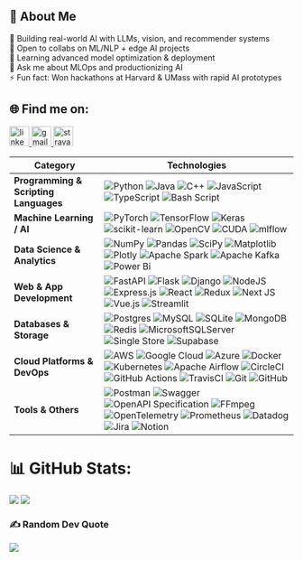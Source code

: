 ## 💫 About Me

🔭 Building real-world AI with LLMs, vision, and recommender systems <br>
👯 Open to collabs on ML/NLP + edge AI projects <br>
🌱 Learning advanced model optimization & deployment <br>
💬 Ask me about MLOps and productionizing AI <br>
⚡ Fun fact: Won hackathons at Harvard & UMass with rapid AI prototypes <br>


## 🌐 Find me on:
<p align="left">
  <a href="https://linkedin.com/in/samanvya-tripathi/" target="_blank">
  <img src="https://img.shields.io/static/v1?message=LinkedIn&logo=linkedin&label=&color=0077B5&logoColor=white&labelColor=&style=for-the-badge" height="35" alt="linkedin logo"  />
  </a>
  <a href="mailto:samanvya.tripathi@gmail.com" target="_blank">
  <img src="https://img.shields.io/static/v1?message=Gmail&logo=gmail&label=&color=D14836&logoColor=white&labelColor=&style=for-the-badge" height="35" alt="gmail logo"  />
  </a>
  <a href="https://www.strava.com/athletes/170840610" target="_blank">
  <img src="https://img.shields.io/static/v1?message=Strava&logo=strava&label=&color=FC4C02&logoColor=white&labelColor=&style=for-the-badge" height="35" alt="strava profile" />
</a>
</p>

| **Category**                          | **Technologies**                                                                                                                                                                                                                                                                                                                                                                                                                                                                                                                                                                                                                                                                                                                                                                                                                                                                                                                                                                                                                                                                                                                                                                                                                                                                                                                                        |
| ------------------------------------- | ------------------------------------------------------------------------------------------------------------------------------------------------------------------------------------------------------------------------------------------------------------------------------------------------------------------------------------------------------------------------------------------------------------------------------------------------------------------------------------------------------------------------------------------------------------------------------------------------------------------------------------------------------------------------------------------------------------------------------------------------------------------------------------------------------------------------------------------------------------------------------------------------------------------------------------------------------------------------------------------------------------------------------------------------------------------------------------------------------------------------------------------------------------------------------------------------------------------------------------------------------------------------------------------------------------------------------------------------------- |
| **Programming & Scripting Languages** | ![Python](https://img.shields.io/badge/python-3670A0?style=for-the-badge\&logo=python\&logoColor=ffdd54) ![Java](https://img.shields.io/badge/java-%23ED8B00.svg?style=for-the-badge\&logo=openjdk\&logoColor=white) ![C++](https://img.shields.io/badge/c++-%2300599C.svg?style=for-the-badge\&logo=c%2B%2B\&logoColor=white) ![JavaScript](https://img.shields.io/badge/javascript-%23323330.svg?style=for-the-badge\&logo=javascript\&logoColor=%23F7DF1E) ![TypeScript](https://img.shields.io/badge/typescript-%23007ACC.svg?style=for-the-badge\&logo=typescript\&logoColor=white) ![Bash Script](https://img.shields.io/badge/bash_script-%23121011.svg?style=for-the-badge\&logo=gnu-bash\&logoColor=white)                                                                                                                                                                                                                                                                                                                                                                                                                                                                                                                                                                                                                                     |
| **Machine Learning / AI**             | ![PyTorch](https://img.shields.io/badge/PyTorch-%23EE4C2C.svg?style=for-the-badge\&logo=PyTorch\&logoColor=white) ![TensorFlow](https://img.shields.io/badge/TensorFlow-%23FF6F00.svg?style=for-the-badge\&logo=TensorFlow\&logoColor=white) ![Keras](https://img.shields.io/badge/Keras-%23D00000.svg?style=for-the-badge\&logo=Keras\&logoColor=white) ![scikit-learn](https://img.shields.io/badge/scikit--learn-%23F7931E.svg?style=for-the-badge\&logo=scikit-learn\&logoColor=white) ![OpenCV](https://img.shields.io/badge/opencv-%23white.svg?style=for-the-badge\&logo=opencv\&logoColor=white) ![CUDA](https://img.shields.io/badge/cuda-000000.svg?style=for-the-badge\&logo=nVIDIA\&logoColor=green) ![mlflow](https://img.shields.io/badge/mlflow-%23d9ead3.svg?style=for-the-badge\&logo=numpy\&logoColor=blue)                                                                                                                                                                                                                                                                                                                                                                                                                                                                                                                           |
| **Data Science & Analytics**          | ![NumPy](https://img.shields.io/badge/numpy-%23013243.svg?style=for-the-badge\&logo=numpy\&logoColor=white) ![Pandas](https://img.shields.io/badge/pandas-%23150458.svg?style=for-the-badge\&logo=pandas\&logoColor=white) ![SciPy](https://img.shields.io/badge/SciPy-%230C55A5.svg?style=for-the-badge\&logo=scipy\&logoColor=%white) ![Matplotlib](https://img.shields.io/badge/Matplotlib-%23ffffff.svg?style=for-the-badge\&logo=Matplotlib\&logoColor=black) ![Plotly](https://img.shields.io/badge/Plotly-%233F4F75.svg?style=for-the-badge\&logo=plotly\&logoColor=white) ![Apache Spark](https://img.shields.io/badge/Apache%20Spark-FDEE21?style=for-the-badge\&logo=apachespark\&logoColor=black) ![Apache Kafka](https://img.shields.io/badge/Apache%20Kafka-000?style=for-the-badge\&logo=apachekafka) ![Power Bi](https://img.shields.io/badge/power_bi-F2C811?style=for-the-badge\&logo=powerbi\&logoColor=black)                                                                                                                                                                                                                                                                                                                                                                                                                        |
| **Web & App Development**             | ![FastAPI](https://img.shields.io/badge/FastAPI-005571?style=for-the-badge\&logo=fastapi) ![Flask](https://img.shields.io/badge/flask-%23000.svg?style=for-the-badge\&logo=flask\&logoColor=white) ![Django](https://img.shields.io/badge/django-%23092E20.svg?style=for-the-badge\&logo=django\&logoColor=white) ![NodeJS](https://img.shields.io/badge/node.js-6DA55F?style=for-the-badge\&logo=node.js\&logoColor=white) ![Express.js](https://img.shields.io/badge/express.js-%23404d59.svg?style=for-the-badge\&logo=express\&logoColor=%2361DAFB) ![React](https://img.shields.io/badge/react-%2320232a.svg?style=for-the-badge\&logo=react\&logoColor=%2361DAFB) ![Redux](https://img.shields.io/badge/redux-%23593d88.svg?style=for-the-badge\&logo=redux\&logoColor=white) ![Next JS](https://img.shields.io/badge/Next-black?style=for-the-badge\&logo=next.js\&logoColor=white) ![Vue.js](https://img.shields.io/badge/vue.js-%2335495e.svg?style=for-the-badge\&logo=vuedotjs\&logoColor=%234FC08D) ![Streamlit](https://img.shields.io/badge/Streamlit-%23FE4B4B.svg?style=for-the-badge\&logo=streamlit\&logoColor=white)                                                                                                                                                                                                                 |
| **Databases & Storage**               | ![Postgres](https://img.shields.io/badge/postgres-%23316192.svg?style=for-the-badge\&logo=postgresql\&logoColor=white) ![MySQL](https://img.shields.io/badge/mysql-4479A1.svg?style=for-the-badge\&logo=mysql\&logoColor=white) ![SQLite](https://img.shields.io/badge/sqlite-%2307405e.svg?style=for-the-badge\&logo=sqlite\&logoColor=white) ![MongoDB](https://img.shields.io/badge/MongoDB-%234ea94b.svg?style=for-the-badge\&logo=mongodb\&logoColor=white) ![Redis](https://img.shields.io/badge/redis-%23DD0031.svg?style=for-the-badge\&logo=redis\&logoColor=white) ![MicrosoftSQLServer](https://img.shields.io/badge/Microsoft%20SQL%20Server-CC2927?style=for-the-badge\&logo=microsoft%20sql%20server\&logoColor=white) ![Single Store](https://img.shields.io/badge/Single%20Store-AA00FF?style=for-the-badge\&logo=singlestore\&logoColor=white) ![Supabase](https://img.shields.io/badge/Supabase-3ECF8E?style=for-the-badge\&logo=supabase\&logoColor=white)                                                                                                                                                                                                                                                                                                                                                                           |
| **Cloud Platforms & DevOps**          | ![AWS](https://img.shields.io/badge/AWS-%23FF9900.svg?style=for-the-badge\&logo=amazon-aws\&logoColor=white) ![Google Cloud](https://img.shields.io/badge/GoogleCloud-%234285F4.svg?style=for-the-badge\&logo=google-cloud\&logoColor=white) ![Azure](https://img.shields.io/badge/azure-%230072C6.svg?style=for-the-badge\&logo=microsoftazure\&logoColor=white) ![Docker](https://img.shields.io/badge/docker-%230db7ed.svg?style=for-the-badge\&logo=docker\&logoColor=white) ![Kubernetes](https://img.shields.io/badge/kubernetes-%23326ce5.svg?style=for-the-badge\&logo=kubernetes\&logoColor=white) ![Apache Airflow](https://img.shields.io/badge/Apache%20Airflow-017CEE?style=for-the-badge\&logo=Apache%20Airflow\&logoColor=white) ![CircleCI](https://img.shields.io/badge/circleci-%23161616.svg?style=for-the-badge\&logo=circleci\&logoColor=white) ![GitHub Actions](https://img.shields.io/badge/github%20actions-%232671E5.svg?style=for-the-badge\&logo=githubactions\&logoColor=white) ![TravisCI](https://img.shields.io/badge/travis%20ci-%232B2F33.svg?style=for-the-badge\&logo=travis\&logoColor=white) ![Git](https://img.shields.io/badge/git-%23F05033.svg?style=for-the-badge\&logo=git\&logoColor=white) ![GitHub](https://img.shields.io/badge/github-%23121011.svg?style=for-the-badge\&logo=github\&logoColor=white) |
| **Tools & Others**                    | ![Postman](https://img.shields.io/badge/Postman-FF6C37?style=for-the-badge\&logo=postman\&logoColor=white) ![Swagger](https://img.shields.io/badge/-Swagger-%23Clojure?style=for-the-badge\&logo=swagger\&logoColor=white) ![OpenAPI Specification](https://img.shields.io/badge/openapiinitiative-%23000000.svg?style=for-the-badge\&logo=openapiinitiative\&logoColor=white) ![FFmpeg](https://shields.io/badge/FFmpeg-%23171717.svg?logo=ffmpeg\&style=for-the-badge\&labelColor=171717\&logoColor=5cb85c) ![OpenTelemetry](https://img.shields.io/badge/OpenTelemetry-FFFFFF?\&style=for-the-badge\&logo=opentelemetry\&logoColor=black) ![Prometheus](https://img.shields.io/badge/Prometheus-E6522C?style=for-the-badge\&logo=Prometheus\&logoColor=white) ![Datadog](https://img.shields.io/badge/datadog-%23632CA6.svg?style=for-the-badge\&logo=datadog\&logoColor=white) ![Jira](https://img.shields.io/badge/jira-%230A0FFF.svg?style=for-the-badge\&logo=jira\&logoColor=white) ![Notion](https://img.shields.io/badge/Notion-%23000000.svg?style=for-the-badge\&logo=notion\&logoColor=white)                                                                                                                                                                                                                                              |


# 📊 GitHub Stats:
![](https://github-readme-stats.vercel.app/api?username=sacredvoid&theme=radical&hide_border=false&include_all_commits=true&count_private=true&&hide_rank=true)
![](https://github-readme-stats.vercel.app/api/top-langs/?username=sacredvoid&theme=radical&hide_border=false&include_all_commits=true&count_private=true&layout=compact)

### ✍️ Random Dev Quote
![](https://quotes-github-readme.vercel.app/api?type=horizontal&theme=radical)


<!-- Proudly created with GPRM ( https://gprm.itsvg.in ) -->
